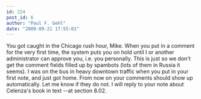 ```yaml
---
id: 224
post_id: 6
author: "Paul F. Gehl"
date: "2009-09-21 17:55:01"
---
```

You got caught in the Chicago rush hour, Mike. When you put in a comment for the very first time, the system puts you on hold until I or another administrator can approve you, i.e. you personally. This is just so we don't get the comment fields filled up by spambots (lots of them in Russia it seems). I was on the bus in heavy downtown traffic when you put in your first note, and just got home. From now on your comments should show up automatically. Let me know if they do not. I will reply to your note about Celenza's book in text --at section 8.02.


